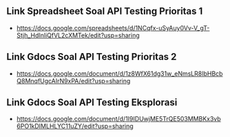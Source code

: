 ## Link Spreadsheet Soal API Testing Prioritas 1 ##
- https://docs.google.com/spreadsheets/d/1NCqfx-uSyAuy0Vv-V_gT-Stjh_HdInliQfVL2cXMTek/edit?usp=sharing

## Link Gdocs Soal API Testing Prioritas 2 ##
- https://docs.google.com/document/d/1z8WfX61dg31w_eNmsLR8IbHBcbQ8MnqfUgcAIrN9xPA/edit?usp=sharing

## Link Gdocs Soal API Testing Eksplorasi  ##
- https://docs.google.com/document/d/1I9IDUwjME5TrQE503MMBKx3vb6PO1kDIMLHLYC11uZY/edit?usp=sharing